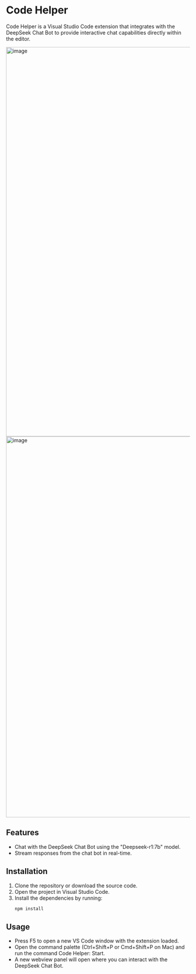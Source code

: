 # Code Helper

Code Helper is a Visual Studio Code extension that integrates with the DeepSeek Chat Bot to provide interactive chat capabilities directly within the editor.

<img width="1065" alt="image" src="https://github.com/user-attachments/assets/b1925cec-75f9-42b3-8eae-f82ba520ad80" />

<img width="1042" alt="image" src="https://github.com/user-attachments/assets/2a4a937d-8c37-48b7-972a-d9871c316b25" />



## Features

- Chat with the DeepSeek Chat Bot using the "Deepseek-r1:7b" model.
- Stream responses from the chat bot in real-time.

## Installation

1. Clone the repository or download the source code.
2. Open the project in Visual Studio Code.
3. Install the dependencies by running:
   ```sh
   npm install
   ```

## Usage

- Press F5 to open a new VS Code window with the extension loaded.
- Open the command palette (Ctrl+Shift+P or Cmd+Shift+P on Mac) and run the command Code Helper: Start.
- A new webview panel will open where you can interact with the DeepSeek Chat Bot.
